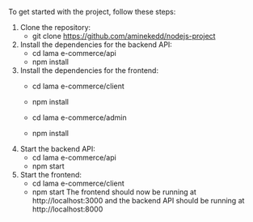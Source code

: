To get started with the project, follow these steps:

  1. Clone the repository:
        - git clone https://github.com/aminekedd/nodejs-project
  2. Install the dependencies for the backend API:
        - cd lama e-commerce/api
        - npm install
  3. Install the dependencies for the frontend:
        - cd lama e-commerce/client
        - npm install
         
        - cd lama e-commerce/admin
        - npm install
   4. Start the backend API:
        - cd lama e-commerce/api
        - npm start
   5. Start the frontend:
        - cd lama e-commerce/client
        - npm start
The frontend should now be running at http://localhost:3000 and the backend API should be running at http://localhost:8000

